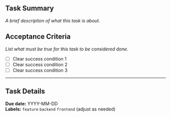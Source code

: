 ## Task Summary
_A brief description of what this task is about._


## Acceptance Criteria
_List what must be true for this task to be considered done._

- [ ] Clear success condition 1  
- [ ] Clear success condition 2  
- [ ] Clear success condition 3  

---

## Task Details
**Due date:** YYYY-MM-DD  
**Labels:** `feature` `backend` `frontend` (adjust as needed)
